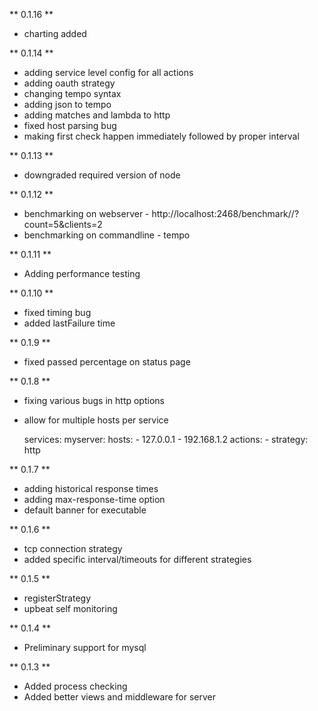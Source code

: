 ** 0.1.16 **

  * charting added

** 0.1.14 **
 
  * adding service level config for all actions
  * adding oauth strategy
  * changing tempo syntax
  * adding json to tempo
  * adding matches and lambda to http
  * fixed host parsing bug
  * making first check happen immediately followed by proper interval

** 0.1.13 **
 
  * downgraded required version of node

** 0.1.12 **
  
  * benchmarking on webserver - http://localhost:2468/benchmark/<service>/<action idx>?count=5&clients=2
  * benchmarking on commandline - tempo <clients> <count> <service> <action idx> <yaml file>
  
** 0.1.11 **

  * Adding performance testing

** 0.1.10 **

  * fixed timing bug
  * added lastFailure time

** 0.1.9 **

  * fixed passed percentage on status page

** 0.1.8 **

  * fixing various bugs in http options
  * allow for multiple hosts per service
    
    services:
      myserver:
        hosts: 
          - 127.0.0.1
          - 192.168.1.2
        actions:
          - strategy: http

** 0.1.7 **
  
  * adding historical response times
  * adding max-response-time option
  * default banner for executable

** 0.1.6 **

  * tcp connection strategy
  * added specific interval/timeouts for different strategies

** 0.1.5 **

  * registerStrategy
  * upbeat self monitoring

** 0.1.4 **

  * Preliminary support for mysql
 
** 0.1.3 **

  * Added process checking
  * Added better views and middleware for server
